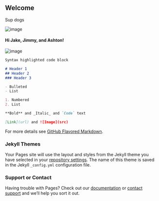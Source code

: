## Welcome

Sup dogs

![image](https://media.giphy.com/media/CzOyYpyNqbT8c/giphy.gif)


#### Hi Jake, Jimmy, and Ashton!

![image](https://media.tenor.co/images/1381f3b25c04df112e61cfaaddd876e2/tenor.gif)

```markdown
Syntax highlighted code block

# Header 1
## Header 2
### Header 3

- Bulleted
- List

1. Numbered
2. List

**Bold** and _Italic_ and `Code` text

[Link](url) and ![Image](src)
```

For more details see [GitHub Flavored Markdown](https://guides.github.com/features/mastering-markdown/).

### Jekyll Themes

Your Pages site will use the layout and styles from the Jekyll theme you have selected in your [repository settings](https://github.com/Trenton2632/trenton2632.github.io/settings). The name of this theme is saved in the Jekyll `_config.yml` configuration file.

### Support or Contact

Having trouble with Pages? Check out our [documentation](https://help.github.com/categories/github-pages-basics/) or [contact support](https://github.com/contact) and we’ll help you sort it out.
